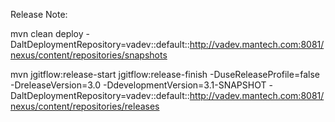 Release Note:

mvn clean deploy -DaltDeploymentRepository=vadev::default::http://vadev.mantech.com:8081/nexus/content/repositories/snapshots

mvn jgitflow:release-start jgitflow:release-finish -DuseReleaseProfile=false -DreleaseVersion=3.0 -DdevelopmentVersion=3.1-SNAPSHOT -DaltDeploymentRepository=vadev::default::http://vadev.mantech.com:8081/nexus/content/repositories/releases

